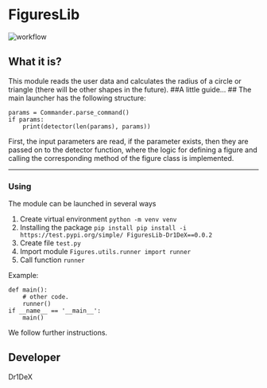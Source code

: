 # FiguresLib
![workflow](https://github.com/Dr1DeX/figures/actions/workflows/main.yml/badge.svg) 

## What it is? ##
This module reads the user data and calculates the radius of a circle or triangle (there will be other shapes in the future).
##A little guide... ##
The main launcher has the following structure:

	params = Commander.parse_command()
    if params:
        print(detector(len(params), params))


First, the input parameters are read, if the parameter exists, then they are passed on to the detector function,
where the logic for defining a figure and calling the corresponding method of the figure class is implemented.


----------



### Using ###
The module can be launched in several ways
1) Create virtual environment ``python -m venv venv``
2) Installing the package ``pip install pip install -i https://test.pypi.org/simple/ FiguresLib-Dr1DeX==0.0.2``
3) Create file ``test.py``
4) Import module ``Figures.utils.runner import runner``
5) Call function ``runner``

Example:

    def main():
        # other code.
        runner()
    if __name__ == '__main__':
        main()
    

We follow further instructions.


## Developer ##
Dr1DeX
